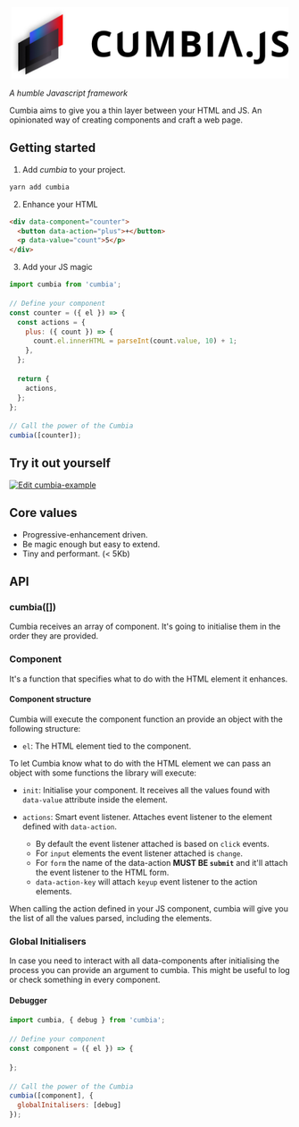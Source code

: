 <p align="center">
  <a href="https://cumbia.vercel.app/">
    <img src="https://github.com/neomaxzero/cumbia/blob/master/assets/cumbia.png?raw=true" height="128" alt="Cumbia.JS">    
  </a>
</p>

_A humble Javascript framework_

Cumbia aims to give you a thin layer between your HTML and JS. An opinionated way of creating components and craft a web page.


## Getting started

1. Add _cumbia_ to your project.

```bash
yarn add cumbia
```

2. Enhance your HTML

```html
<div data-component="counter">
  <button data-action="plus">+</button>
  <p data-value="count">5</p>
</div>
```

3. Add your JS magic

```javascript
import cumbia from 'cumbia';

// Define your component
const counter = ({ el }) => {
  const actions = {
    plus: ({ count }) => {
      count.el.innerHTML = parseInt(count.value, 10) + 1;
    },
  };

  return {
    actions,
  };
};

// Call the power of the Cumbia
cumbia([counter]);
```

## Try it out yourself

[![Edit cumbia-example](https://codesandbox.io/static/img/play-codesandbox.svg)](https://codesandbox.io/s/cumbia-example-501gu?fontsize=14&hidenavigation=1&theme=dark)

## Core values

- Progressive-enhancement driven.
- Be magic enough but easy to extend.
- Tiny and performant. (< 5Kb)


## API

### cumbia([]<Component>)

Cumbia receives an array of component. It's going to initialise them in the order they are provided.

### Component

It's a function that specifies what to do with the HTML element it enhances.

#### Component structure

Cumbia will execute the component function an provide an object with the following structure: 

-  `el`: The HTML element tied to the component.

To let Cumbia know what to do with the HTML element we can pass an object with some functions the library will execute:

- `init`: Initialise your component. It receives all the values found with `data-value` attribute inside the element.

- `actions`: Smart event listener. Attaches event listener to the element defined with `data-action`. 

  - By default the event listener attached is based on `click` events.
  - For `input` elements the event listener attached is `change`.
  - For `form` the name of the data-action **MUST BE `submit`** and it'll attach the event listener to the HTML form.
  - `data-action-key` will attach `keyup` event listener to the action elements.

When calling the action defined in your JS component, cumbia will give you the list of all the values parsed, including the elements.


### Global Initialisers

In case you need to interact with all data-components after initialising the process you can provide an argument to cumbia. This might be useful to log or check something in every component.

#### Debugger

```javascript
import cumbia, { debug } from 'cumbia';

// Define your component
const component = ({ el }) => {

};

// Call the power of the Cumbia
cumbia([component], {
  globalInitalisers: [debug]
});
```